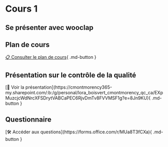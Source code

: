 # Cours 1
<h2>Se présenter avec wooclap</h2>

<h2>Plan de cours</h2>
 
[📋 Consulter le plan de cours](https://cmontmorency365-my.sharepoint.com/:b:/g/personal/lora_boisvert_cmontmorency_qc_ca/EcqCqA-qXuZIoCr18ERuHJoBxXxthafuzz1Zf4cRIkcGhw?e=gxqAFc){ .md-button }   <br>

<h2>Présentation sur le contrôle de la qualité</h2>
 [📁 Voir la présentation](https://cmontmorency365-my.sharepoint.com/:b:/g/personal/lora_boisvert_cmontmorency_qc_ca/EXpMuzcjcWdNrcXFSDrytVABCaPEC6RjvDmTv8FVVMSF1g?e=8Jn9KU){ .md-button }   <br>

 <h2>Questionnaire</h2>
  [🛠️ Accéder aux questions](https://forms.office.com/r/MUa8T3fCXa){ .md-button }   <br>

